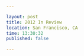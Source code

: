 ```yaml
---

layout: post
title: 2012 In Review
location: San Francisco, CA
time: 13:30:32
published: false

---
```


